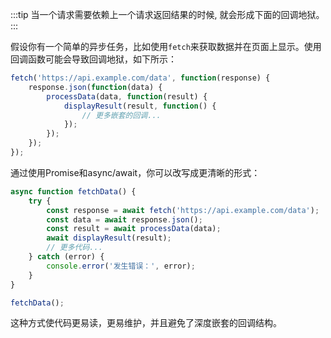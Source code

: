 :::tip
当一个请求需要依赖上一个请求返回结果的时候, 就会形成下面的回调地狱。
:::

假设你有一个简单的异步任务，比如使用`fetch`来获取数据并在页面上显示。使用回调函数可能会导致回调地狱，如下所示：

```javascript
fetch('https://api.example.com/data', function(response) {
    response.json(function(data) {
        processData(data, function(result) {
            displayResult(result, function() {
                // 更多嵌套的回调...
            });
        });
    });
});
```

通过使用Promise和async/await，你可以改写成更清晰的形式：

```javascript
async function fetchData() {
    try {
        const response = await fetch('https://api.example.com/data');
        const data = await response.json();
        const result = await processData(data);
        await displayResult(result);
        // 更多代码...
    } catch (error) {
        console.error('发生错误：', error);
    }
}

fetchData();
```

这种方式使代码更易读，更易维护，并且避免了深度嵌套的回调结构。